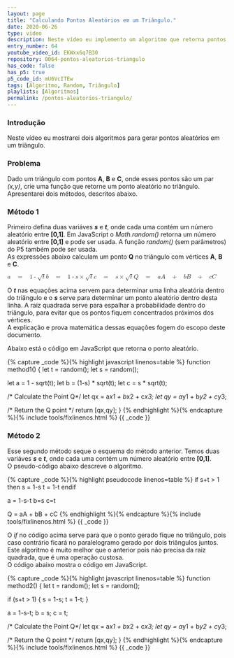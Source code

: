 ```yaml
---
layout: page
title: "Calculando Pontos Aleatórios em um Triângulo."
date: 2020-06-26
type: video
description: Neste vídeo eu implemento um algoritmo que retorna pontos aleatórios em um triângulo. Isso pode ser útil em jogo por exemplo. Implemento dois métodos diferentes.
entry_number: 64
youtube_video_id: EKWxx6q7B30
repository: 0064-pontos-aleatorios-triangulo
has_code: false
has_p5: true
p5_code_id: mU6VcITEw
tags: [Algoritmo, Random, Triângulo]
playlists: [Algoritmos]
permalink: /pontos-aleatorios-triangulo/
---
```


### Introdução

Neste vídeo eu mostrarei dois algoritmos para gerar pontos aleatórios em um triângulo.

### Problema

Dado um triângulo com pontos **A**, **B** e **C**, onde esses pontos são um par *(x,y)*, crie uma função que retorne um ponto aleatório no triângulo.  
Apresentarei dois métodos, descritos abaixo.

### Método 1

Primeiro defina duas variáves ***s*** e ***t***, onde cada uma contém um número aleatório entre **[0,1]**. Em JavaScript o *Math.random()* retorna um número aleatório entre **[0,1]** e pode ser usada. A função *random()* (sem parâmetros) do P5 também pode ser usada.  
As expressões abaixo calculam um ponto **Q** no triângulo com vértices **A**, **B** e **C**.

<math xmlns="http://www.w3.org/1998/Math/MathML"><mi>a</mi><mo>&#xA0;</mo><mo>=</mo><mo>&#xA0;</mo><mn>1</mn><mo>-</mo><msqrt><mi>t</mi></msqrt><mspace linebreak="newline"/><mi>b</mi><mo>&#xA0;</mo><mo>=</mo><mo>&#xA0;</mo><mfenced><mrow><mn>1</mn><mo>-</mo><mi>s</mi></mrow></mfenced><mo>&#xD7;</mo><msqrt><mi>t</mi></msqrt><mspace linebreak="newline"/><mi>c</mi><mo>&#xA0;</mo><mo>=</mo><mo>&#xA0;</mo><mi>s</mi><mo>&#xD7;</mo><msqrt><mi>t</mi></msqrt><mspace linebreak="newline"/><mi>Q</mi><mo>&#xA0;</mo><mo>=</mo><mo>&#xA0;</mo><mi>a</mi><mi>A</mi><mo>&#xA0;</mo><mo>+</mo><mo>&#xA0;</mo><mi>b</mi><mi>B</mi><mo>&#xA0;</mo><mo>+</mo><mo>&#xA0;</mo><mi>c</mi><mi>C</mi></math>

O ***t*** nas equações acima servem para determinar uma linha aleatória dentro do triângulo e o ***s*** serve para determinar um ponto aleatório dentro desta linha. A raiz quadrada serve para espalhar a probabilidade dentro do triângulo, para evitar que os pontos fiquem concentrados próximos dos vértices.  
A explicação e prova matemática dessas equações fogem do escopo deste documento.  

Abaixo está o código em JavaScript que retorna o ponto aleatório.

{% capture _code %}{% highlight javascript linenos=table %}
function method1() {
  let t = random();
  let s = random();
  
  let a = 1 - sqrt(t);
  let b = (1-s) * sqrt(t);
  let c = s * sqrt(t);
  
  /* Calculate the Point Q*/
  let qx = a*x1 + b*x2 + c*x3;
  let qy = a*y1 + b*y2 + c*y3;

  /* Return the Q point */
  return [qx,qy];
}
{% endhighlight %}{% endcapture %}{% include tools/fixlinenos.html %}
{{ _code }}

### Método 2

Esse segundo método seque o esquema do método anterior. Temos duas variáves ***s*** e ***t***, onde cada uma contém um número aleatório entre **[0,1]**.  
O pseudo-código abaixo descreve o algoritmo.

{% capture _code %}{% highlight pseudocode linenos=table %}
  if s+t > 1 then
    s = 1-s
    t = 1-t
  endif

  a = 1-s-t
  b=s
  c=t

  Q = aA + bB + cC
{% endhighlight %}{% endcapture %}{% include tools/fixlinenos.html %}
{{ _code }}

O *if* no código acima serve para que o ponto gerado fique no triângulo, pois caso contrário ficará no paralelogramo gerado por dois triângulos juntos.  
Este algoritmo é muito melhor que o anterior pois não precisa da raiz quadrada, que é uma operação custosa.  
O código abaixo mostra o código em JavaScript.

{% capture _code %}{% highlight javascript linenos=table %}
function method2() {
  let t = random();
  let s = random();
  
  if (s+t > 1) {
    s = 1-s;
    t = 1-t;
  }
  
  a = 1-s-t;
  b = s;
  c = t;
  
  /* Calculate the Point Q*/
  let qx = a*x1 + b*x2 + c*x3;
  let qy = a*y1 + b*y2 + c*y3;
  
  /* Return the Q point */
  return [qx,qy];
}
{% endhighlight %}{% endcapture %}{% include tools/fixlinenos.html %}
{{ _code }}

<script type="text/javascript" async src="https://cdnjs.cloudflare.com/ajax/libs/mathjax/2.7.0/MathJax.js?config=MML_HTMLorMML"></script>